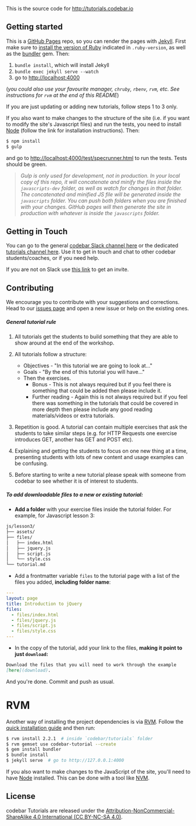 This is the source code for <http://tutorials.codebar.io>

## Getting started

This is a [GitHub Pages](https://pages.github.com/) repo, so you can render the pages with [Jekyll](https://jekyllrb.com/).
First make sure to [install the version of Ruby](https://www.ruby-lang.org/en/documentation/installation/)
indicated in `.ruby-version`, as well as the [bundler](https://bundler.io/) gem. Then:

1. `bundle install`, which will install Jekyll
2. `bundle exec jekyll serve --watch`
3. go to <http://localhost:4000>

(*you could also use your favourite manager, `chruby`, `rbenv`, `rvm`, etc. See
instructions for `rvm` at the end of this README*)

If you are just updating or adding new tutorials, follow steps 1 to 3 only.

If you also want to make changes to the structure of the site (i.e. if you want
to modify the site's Javascript files) and run the tests, you need to install
[Node](https://nodejs.org/en/) (follow the link for installation
instructions). Then:

```bash
$ npm install
$ gulp
```

and go to <http://localhost:4000/test/specrunner.html> to run the tests. Tests should be green.

> *Gulp is only used for development, not in production. In your local copy of
> this repo, it will concatenate and minify the files inside the
> `javascripts-dev` folder, as well as watch for changes in that folder. The
> concatenated and minified JS file will be generated inside the `javascripts`
> folder. You can push both folders when you are finished with your changes.
> GitHub pages will then  generate the site in production with whatever is
> inside the `javascripts` folder.*

## Getting in Touch

You can go to the general [codebar Slack channel here](https://codebar.slack.com/messages/general/) or the
dedicated [tutorials channel here](https://codebar.slack.com/messages/tutorials/). Use it to get in touch
and chat to other codebar students/coaches, or if you need help.

If you are not on Slack use [this link](https://slack.codebar.io/) to get an invite.

## Contributing

We encourage you to contribute with your suggestions and corrections. Head to our
[issues page](https://github.com/codebar/tutorials/issues) and open a new issue or
help on the existing ones.


##### General tutorial rule

1. All tutorials get the students to build something that they are able to show around at the end of the workshop.

2. All tutorials follow a structure:
	* Objectives - "In this tutorial we are going to look at..."
	* Goals - "By the end of this tutorial you will have..."
	* Then the exercises.
        * Bonus - This is not always required but if you feel there is
          something that could be added then please include it.
        * Further reading - Again this is not always required but if you feel
          there was something in the tutorials that could be covered in more
          depth then please include any good reading materials/videos or extra
          tutorials.

3. Repetition is good. A tutorial can contain multiple exercises that ask the
   students to take similar steps (e.g. for HTTP Requests one exercise
   introduces GET, another has GET and POST etc).

4. Explaining and getting the students to focus on one new thing at a time,
   presenting students with lots of new content and usage examples can be
   confusing.

5. Before starting to write a new tutorial please speak with someone from
   codebar to see whether it is of interest to students.

##### To add downloadable files to a new or existing tutorial:

* **Add a folder** with your exercise files inside the tutorial folder. For example, for Javascript lesson 3:

```bash
js/lesson3/
├── assets/
├── files/
│   ├── index.html
│   ├── jquery.js
│   ├── script.js
│   └── style.css
└── tutorial.md
```

- Add a frontmatter variable `files` to the tutorial page with a list of the files you added, **including folder name**:

```yaml
---
layout: page
title: Introduction to jQuery
files:
  - files/index.html
  - files/jquery.js
  - files/script.js
  - files/style.css
---
```

- In the copy of the tutorial, add your link to the files, **making it point to just `download`:**


```markdown
Download the files that you will need to work through the example
[here](download).
```

And you're done. Commit and push as usual.

# RVM

Another way of installing the project dependencies is via [RVM](https://rvm.io/rvm/install).
Follow the [quick installation guide](https://rvm.io/rvm/install#quick-guided-install) and then run:

```bash
$ rvm install 2.2.1  # inside `codebar/tutorials` folder
$ rvm gemset use codebar-tutorial --create
$ gem install bundler
$ bundle install
$ jekyll serve  # go to http://127.0.0.1:4000
```

If you also want to make changes to the JavaScript of the site, you'll need to have
[Node](https://nodejs.org/en/) installed.
This can be done with a tool like [NVM](https://github.com/creationix/nvm).


## License

codebar Tutorials are released under the [Attribution-NonCommercial-ShareAlike 4.0 International (CC BY-NC-SA 4.0)](https://creativecommons.org/licenses/by-nc-sa/4.0/).
